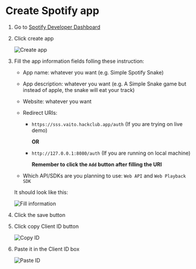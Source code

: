 # Create Spotify app

1. Go to [Spotify Developer Dashboard](https://developer.spotify.com/dashboard)

2. Click create app

    ![Create app](https://hc-cdn.hel1.your-objectstorage.com/s/v3/8846efb1248b578aeb0a0f994d1b961ebde0728f_simple_spotify_snake_tutorial.png)

3. Fill the app information fields folling these instruction:

    + App name: whatever you want (e.g. Simple Spotify Snake)

    + App description: whatever you want (e.g. A Simple Snake game but instead of apple, the snake will eat your track)

    + Website: whatever you want

    + Redirect URIs: 
        
        + `https://sss.vaito.hackclub.app/auth` (If you are trying on live demo) 
        
            **OR**
        
        + `http://127.0.0.1:8080/auth` (If you are running on local machine)

            **Remember to click the `Add` button after filling the URI**

    + Which API/SDKs are you planning to use: `Web API` and `Web Playback SDK`

    It should look like this:

    ![Fill information](https://hc-cdn.hel1.your-objectstorage.com/s/v3/52796c710496d4982b398e3413fc52b15a86c943_image.png)

4. Click the save button

5. Click copy Client ID button

    ![Copy ID](https://hc-cdn.hel1.your-objectstorage.com/s/v3/53228808a8af8baed49e4fbe3feb3b3477c4f87b_simple_spotify_snake_tutorial__1_.png)

6. Paste it in the Client ID box

    ![Paste ID](https://hc-cdn.hel1.your-objectstorage.com/s/v3/af20e8a4d6faea0d65fcf0c33ffa0ae298ddf149_simple_spotify_snake_tutorial__2_.png)
